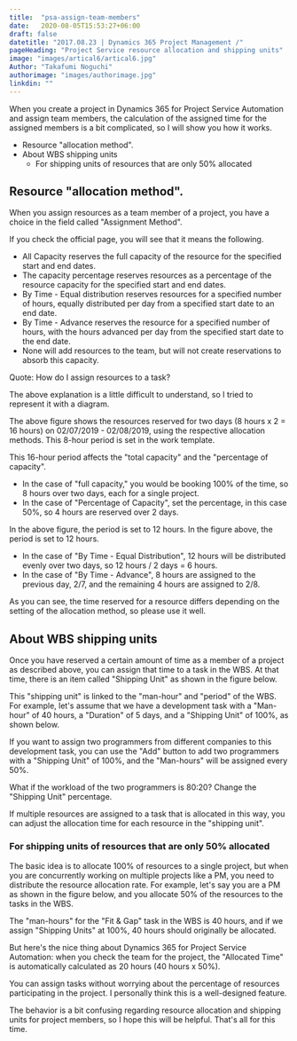 ```yaml
---
title:  "psa-assign-team-members"
date:   2020-08-05T15:53:27+06:00
draft: false
datetitle: "2017.08.23 | Dynamics 365 Project Management /"
pageHeading: "Project Service resource allocation and shipping units"
image: "images/artical6/artical6.jpg"
Author: "Takafumi Noguchi"
authorimage: "images/authorimage.jpg"
linkdin: ""
---
```

<!-- Intro  -->
When you create a project in Dynamics 365 for Project Service Automation and assign team members, the calculation of the assigned time for the assigned members is a bit complicated, so I will show you how it works.

<!-- Table Of Content -->
* Resource "allocation method".
* About WBS shipping units
  * For shipping units of resources that are only 50% allocated

## Resource "allocation method".
When you assign resources as a team member of a project, you have a choice in the field called "Assignment Method".
<!-- Image= psa-assign01.png -->

If you check the official page, you will see that it means the following.

<!-- Quate box -->
* All Capacity reserves the full capacity of the resource for the specified start and end dates.
* The capacity percentage reserves resources as a percentage of the resource capacity for the specified start and end dates.
* By Time - Equal distribution reserves resources for a specified number of hours, equally distributed per day from a specified start date to an end date.
* By Time - Advance reserves the resource for a specified number of hours, with the hours advanced per day from the specified start date to the end date.
* None will add resources to the team, but will not create reservations to absorb this capacity.


Quote: How do I assign resources to a task?

The above explanation is a little difficult to understand, so I tried to represent it with a diagram.
<!-- Image= psa-assign02.png -->

The above figure shows the resources reserved for two days (8 hours x 2 = 16 hours) on 02/07/2019 - 02/08/2019, using the respective allocation methods. This 8-hour period is set in the work template.

This 16-hour period affects the "total capacity" and the "percentage of capacity".
  * In the case of "full capacity," you would be booking 100% of the time, so 8 hours over two days, each for a single project.
  * In the case of "Percentage of Capacity", set the percentage, in this case 50%, so 4 hours are reserved over 2 days.

In the above figure, the period is set to 12 hours. In the figure above, the period is set to 12 hours.
  * In the case of "By Time - Equal Distribution", 12 hours will be distributed evenly over two days, so 12 hours / 2 days = 6 hours.
  * In the case of "By Time - Advance", 8 hours are assigned to the previous day, 2/7, and the remaining 4 hours are assigned to 2/8.

As you can see, the time reserved for a resource differs depending on the setting of the allocation method, so please use it well.

## About WBS shipping units
Once you have reserved a certain amount of time as a member of a project as described above, you can assign that time to a task in the WBS. At that time, there is an item called "Shipping Unit" as shown in the figure below.
<!-- Image= psa-assign03.png -->

This "shipping unit" is linked to the "man-hour" and "period" of the WBS. For example, let's assume that we have a development task with a "Man-hour" of 40 hours, a "Duration" of 5 days, and a "Shipping Unit" of 100%, as shown below.
<!-- Image= psa-assign04.png -->

If you want to assign two programmers from different companies to this development task, you can use the "Add" button to add two programmers with a "Shipping Unit" of 100%, and the "Man-hours" will be assigned every 50%.
<!-- Image= psa-assign05.png -->

What if the workload of the two programmers is 80:20? Change the "Shipping Unit" percentage.
<!-- Image= psa-assign06.png -->

If multiple resources are assigned to a task that is allocated in this way, you can adjust the allocation time for each resource in the "shipping unit".

### For shipping units of resources that are only 50% allocated
The basic idea is to allocate 100% of resources to a single project, but when you are concurrently working on multiple projects like a PM, you need to distribute the resource allocation rate. For example, let's say you are a PM as shown in the figure below, and you allocate 50% of the resources to the tasks in the WBS.
<!-- Image= psa-assign07.png -->

The "man-hours" for the "Fit & Gap" task in the WBS is 40 hours, and if we assign "Shipping Units" at 100%, 40 hours should originally be allocated.
<!-- Image= psa-assign08.png -->

But here's the nice thing about Dynamics 365 for Project Service Automation: when you check the team for the project, the "Allocated Time" is automatically calculated as 20 hours (40 hours x 50%).
<!-- Image= psa-assign09.png -->

You can assign tasks without worrying about the percentage of resources participating in the project. I personally think this is a well-designed feature.

The behavior is a bit confusing regarding resource allocation and shipping units for project members, so I hope this will be helpful. That's all for this time.